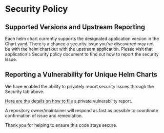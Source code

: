 # Security Policy

## Supported Versions and Upstream Reporting

Each helm chart currently supports the designated application version in the Chart.yaml. There is a chance a security issue you've discovered may not be with the helm chart but with the upstream application. Please visit that application's Security policy document to find out how to report the security issue.

## Reporting a Vulnerability for Unique Helm Charts

We have enabled the ability to privately report security issues through the Security tab above.

[Here are the details on how to file](https://docs.github.com/en/code-security/security-advisories/guidance-on-reporting-and-writing/privately-reporting-a-security-vulnerability#privately-reporting-a-security-vulnerability) a private vulnerability report.

A repository owner/maintainer will respond as fast as possible to coordinate confirmation of issue and remediation.

Thank you for helping to ensure this code stays secure.